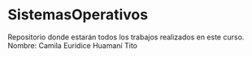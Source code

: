 # SistemasOperativos
Repositorio donde estarán todos los trabajos realizados en este curso.
Nombre: Camila Euridice Huamaní Tito
